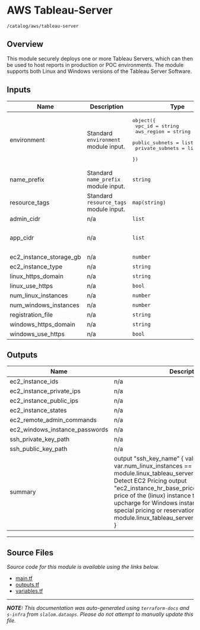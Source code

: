 
# AWS Tableau-Server

`/catalog/aws/tableau-server`

## Overview


This module securely deploys one or more Tableau Servers, which can then be used to host reports in production or POC environments.
The module supports both Linux and Windows versions of the Tableau Server Software.

## Inputs

| Name | Description | Type | Default | Required |
|------|-------------|------|---------|:-----:|
| environment | Standard `environment` module input. | <pre>object({<br>    vpc_id          = string<br>    aws_region      = string<br>    public_subnets  = list(string)<br>    private_subnets = list(string)<br>  })</pre> | n/a | yes |
| name\_prefix | Standard `name_prefix` module input. | `string` | n/a | yes |
| resource\_tags | Standard `resource_tags` module input. | `map(string)` | n/a | yes |
| admin\_cidr | n/a | `list` | `[]` | no |
| app\_cidr | n/a | `list` | <pre>[<br>  "0.0.0.0/0"<br>]</pre> | no |
| ec2\_instance\_storage\_gb | n/a | `number` | `100` | no |
| ec2\_instance\_type | n/a | `string` | `"m4.4xlarge"` | no |
| linux\_https\_domain | n/a | `string` | `""` | no |
| linux\_use\_https | n/a | `bool` | `false` | no |
| num\_linux\_instances | n/a | `number` | `1` | no |
| num\_windows\_instances | n/a | `number` | `0` | no |
| registration\_file | n/a | `string` | `"../../.secrets/registration.json"` | no |
| windows\_https\_domain | n/a | `string` | `""` | no |
| windows\_use\_https | n/a | `bool` | `false` | no |

## Outputs

| Name | Description |
|------|-------------|
| ec2\_instance\_ids | n/a |
| ec2\_instance\_private\_ips | n/a |
| ec2\_instance\_public\_ips | n/a |
| ec2\_instance\_states | n/a |
| ec2\_remote\_admin\_commands | n/a |
| ec2\_windows\_instance\_passwords | n/a |
| ssh\_private\_key\_path | n/a |
| ssh\_public\_key\_path | n/a |
| summary | output "ssh\_key\_name" { value = var.num\_linux\_instances == 0 ? "n/a" : module.linux\_tableau\_servers[0].key\_name } TODO: Detect EC2 Pricing output "ec2\_instance\_hr\_base\_price" { # estimated base price of the (linux) instance type, excluding upcharge for Windows instance and excluding any special pricing or reservation discounts. value = module.linux\_tableau\_servers.instance\_hr\_list\_price } |

---------------------

## Source Files

_Source code for this module is available using the links below._

* [main.tf](main.tf)
* [outputs.tf](outputs.tf)
* [variables.tf](variables.tf)

---------------------

_**NOTE:** This documentation was auto-generated using
`terraform-docs` and `s-infra` from `slalom.dataops`.
Please do not attempt to manually update this file._
